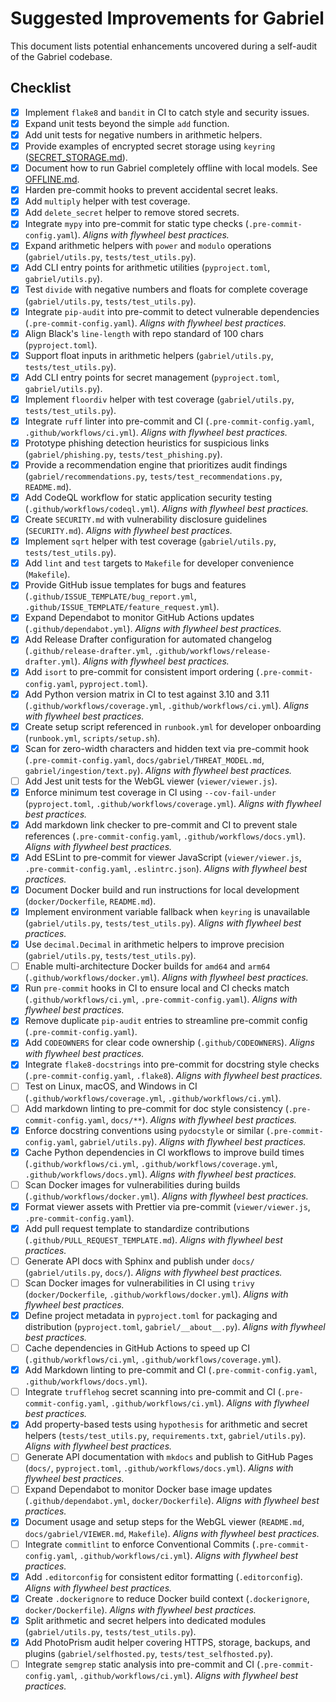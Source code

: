 # Suggested Improvements for Gabriel

This document lists potential enhancements uncovered during a self-audit of the Gabriel codebase.

## Checklist

- [x] Implement `flake8` and `bandit` in CI to catch style and security issues.
- [x] Expand unit tests beyond the simple `add` function.
- [x] Add unit tests for negative numbers in arithmetic helpers.
- [x] Provide examples of encrypted secret storage using `keyring` ([SECRET_STORAGE.md](SECRET_STORAGE.md)).
- [x] Document how to run Gabriel completely offline with local models. See [OFFLINE.md](OFFLINE.md).
- [x] Harden pre-commit hooks to prevent accidental secret leaks.
- [x] Add `multiply` helper with test coverage.
- [x] Add `delete_secret` helper to remove stored secrets.
- [x] Integrate `mypy` into pre-commit for static type checks (`.pre-commit-config.yaml`).
      *Aligns with flywheel best practices.*
- [x] Expand arithmetic helpers with `power` and `modulo` operations
      (`gabriel/utils.py`, `tests/test_utils.py`).
- [x] Add CLI entry points for arithmetic utilities (`pyproject.toml`,
      `gabriel/utils.py`).
- [x] Test `divide` with negative numbers and floats for complete coverage
      (`gabriel/utils.py`, `tests/test_utils.py`).
- [x] Integrate `pip-audit` into pre-commit to detect vulnerable dependencies
      (`.pre-commit-config.yaml`). *Aligns with flywheel best practices.*
- [x] Align Black's `line-length` with repo standard of 100 chars (`pyproject.toml`).
- [x] Support float inputs in arithmetic helpers (`gabriel/utils.py`, `tests/test_utils.py`).
- [x] Add CLI entry points for secret management (`pyproject.toml`, `gabriel/utils.py`).
- [x] Implement `floordiv` helper with test coverage (`gabriel/utils.py`,
      `tests/test_utils.py`).
- [x] Integrate `ruff` linter into pre-commit and CI (`.pre-commit-config.yaml`,
      `.github/workflows/ci.yml`). *Aligns with flywheel best practices.*
- [x] Prototype phishing detection heuristics for suspicious links
      (`gabriel/phishing.py`, `tests/test_phishing.py`).
- [x] Provide a recommendation engine that prioritizes audit findings
      (`gabriel/recommendations.py`, `tests/test_recommendations.py`, `README.md`).
- [x] Add CodeQL workflow for static application security testing
      (`.github/workflows/codeql.yml`). *Aligns with flywheel best practices.*
- [x] Create `SECURITY.md` with vulnerability disclosure guidelines
      (`SECURITY.md`). *Aligns with flywheel best practices.*
- [x] Implement `sqrt` helper with test coverage (`gabriel/utils.py`,
      `tests/test_utils.py`).
- [x] Add `lint` and `test` targets to `Makefile` for developer convenience
      (`Makefile`).
- [x] Provide GitHub issue templates for bugs and features
      (`.github/ISSUE_TEMPLATE/bug_report.yml`,
      `.github/ISSUE_TEMPLATE/feature_request.yml`).
- [x] Expand Dependabot to monitor GitHub Actions updates (`.github/dependabot.yml`).
      *Aligns with flywheel best practices.*
- [x] Add Release Drafter configuration for automated changelog
      (`.github/release-drafter.yml`, `.github/workflows/release-drafter.yml`).
      *Aligns with flywheel best practices.*
- [x] Add `isort` to pre-commit for consistent import ordering
      (`.pre-commit-config.yaml`, `pyproject.toml`).
- [x] Add Python version matrix in CI to test against 3.10 and 3.11
      (`.github/workflows/coverage.yml`, `.github/workflows/ci.yml`).
      *Aligns with flywheel best practices.*
- [x] Create setup script referenced in `runbook.yml` for developer onboarding
      (`runbook.yml`, `scripts/setup.sh`).
- [x] Scan for zero-width characters and hidden text via pre-commit hook
      (`.pre-commit-config.yaml`, `docs/gabriel/THREAT_MODEL.md`, `gabriel/ingestion/text.py`).
      *Aligns with flywheel best practices.*
- [ ] Add Jest unit tests for the WebGL viewer (`viewer/viewer.js`).
- [x] Enforce minimum test coverage in CI using `--cov-fail-under`
      (`pyproject.toml`, `.github/workflows/coverage.yml`).
      *Aligns with flywheel best practices.*
- [x] Add markdown link checker to pre-commit and CI to prevent stale references
      (`.pre-commit-config.yaml`, `.github/workflows/docs.yml`).
      *Aligns with flywheel best practices.*
- [x] Add ESLint to pre-commit for viewer JavaScript
      (`viewer/viewer.js`, `.pre-commit-config.yaml`, `.eslintrc.json`).
      *Aligns with flywheel best practices.*
- [x] Document Docker build and run instructions for local development
      (`docker/Dockerfile`, `README.md`).
- [x] Implement environment variable fallback when `keyring` is unavailable
      (`gabriel/utils.py`, `tests/test_utils.py`). *Aligns with flywheel best practices.*
- [x] Use `decimal.Decimal` in arithmetic helpers to improve precision
      (`gabriel/utils.py`, `tests/test_utils.py`).
- [ ] Enable multi-architecture Docker builds for `amd64` and `arm64`
      (`.github/workflows/docker.yml`). *Aligns with flywheel best practices.*
- [x] Run `pre-commit` hooks in CI to ensure local and CI checks match
      (`.github/workflows/ci.yml`, `.pre-commit-config.yaml`). *Aligns with flywheel best practices.*
- [x] Remove duplicate `pip-audit` entries to streamline pre-commit config
      (`.pre-commit-config.yaml`).
- [x] Add `CODEOWNERS` for clear code ownership (`.github/CODEOWNERS`).
      *Aligns with flywheel best practices.*
- [x] Integrate `flake8-docstrings` into pre-commit for docstring style checks
      (`.pre-commit-config.yaml`, `.flake8`). *Aligns with flywheel best practices.*
- [ ] Test on Linux, macOS, and Windows in CI
      (`.github/workflows/coverage.yml`, `.github/workflows/ci.yml`).
- [ ] Add markdown linting to pre-commit for doc style consistency
      (`.pre-commit-config.yaml`, `docs/**`).
      *Aligns with flywheel best practices.*
- [x] Enforce docstring conventions using `pydocstyle` or similar
      (`.pre-commit-config.yaml`, `gabriel/utils.py`).
      *Aligns with flywheel best practices.*
- [x] Cache Python dependencies in CI workflows to improve build times
      (`.github/workflows/ci.yml`, `.github/workflows/coverage.yml`,
      `.github/workflows/docs.yml`).
      *Aligns with flywheel best practices.*
- [ ] Scan Docker images for vulnerabilities during builds
      (`.github/workflows/docker.yml`). *Aligns with flywheel best practices.*
- [x] Format viewer assets with Prettier via pre-commit
      (`viewer/viewer.js`, `.pre-commit-config.yaml`).
- [x] Add pull request template to standardize contributions (`.github/PULL_REQUEST_TEMPLATE.md`).
      *Aligns with flywheel best practices.*
- [ ] Generate API docs with Sphinx and publish under `docs/`
      (`gabriel/utils.py`, `docs/`). *Aligns with flywheel best practices.*
- [ ] Scan Docker images for vulnerabilities in CI using `trivy`
      (`docker/Dockerfile`, `.github/workflows/docker.yml`). *Aligns with flywheel best practices.*
- [x] Define project metadata in `pyproject.toml` for packaging and distribution (`pyproject.toml`,
      `gabriel/__about__.py`). *Aligns with flywheel best practices.*
- [ ] Cache dependencies in GitHub Actions to speed up CI
      (`.github/workflows/ci.yml`, `.github/workflows/coverage.yml`).
- [x] Add Markdown linting to pre-commit and CI (`.pre-commit-config.yaml`, `.github/workflows/docs.yml`).
- [ ] Integrate `trufflehog` secret scanning into pre-commit and CI
      (`.pre-commit-config.yaml`, `.github/workflows/ci.yml`).
      *Aligns with flywheel best practices.*
- [x] Add property-based tests using `hypothesis` for arithmetic and secret helpers
      (`tests/test_utils.py`, `requirements.txt`, `gabriel/utils.py`).
      *Aligns with flywheel best practices.*
- [ ] Generate API documentation with `mkdocs` and publish to GitHub Pages
      (`docs/`, `pyproject.toml`, `.github/workflows/docs.yml`).
      *Aligns with flywheel best practices.*
- [ ] Expand Dependabot to monitor Docker base image updates
      (`.github/dependabot.yml`, `docker/Dockerfile`).
      *Aligns with flywheel best practices.*
- [x] Document usage and setup steps for the WebGL viewer
      (`README.md`, `docs/gabriel/VIEWER.md`, `Makefile`).
      *Aligns with flywheel best practices.*
- [ ] Integrate `commitlint` to enforce Conventional Commits
      (`.pre-commit-config.yaml`, `.github/workflows/ci.yml`).
      *Aligns with flywheel best practices.*
- [x] Add `.editorconfig` for consistent editor formatting
      (`.editorconfig`). *Aligns with flywheel best practices.*
- [x] Create `.dockerignore` to reduce Docker build context
      (`.dockerignore`, `docker/Dockerfile`). *Aligns with flywheel best practices.*
- [x] Split arithmetic and secret helpers into dedicated modules
      (`gabriel/utils.py`, `tests/test_utils.py`).
- [x] Add PhotoPrism audit helper covering HTTPS, storage, backups, and plugins
      (`gabriel/selfhosted.py`, `tests/test_selfhosted.py`).
- [ ] Integrate `semgrep` static analysis into pre-commit and CI
      (`.pre-commit-config.yaml`, `.github/workflows/ci.yml`).
      *Aligns with flywheel best practices.*
